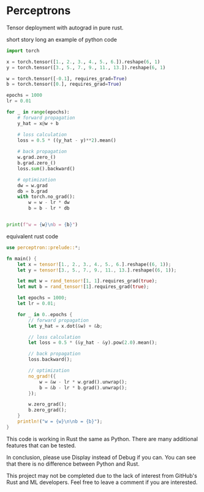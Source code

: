 # Perceptrons
Tensor deployment with autograd in pure rust.

short story long
an example of python code

```python
import torch

x = torch.tensor([1., 2., 3., 4., 5., 6.]).reshape(6, 1)
y = torch.tensor([3., 5., 7., 9., 11., 13.]).reshape(6, 1)

w = torch.tensor([-0.1], requires_grad=True)
b = torch.tensor([0.], requires_grad=True)

epochs = 1000
lr = 0.01

for _ in range(epochs):
    # forward propagation
    y_hat = x@w + b

    # loss calculation
    loss = 0.5 * ((y_hat - y)**2).mean()
    
    # back propagation
    w.grad.zero_()
    b.grad.zero_()
    loss.sum().backward()

    # optimization
    dw = w.grad
    db = b.grad
    with torch.no_grad():
        w = w - lr * dw
        b = b - lr * db


print(f"w = {w}\nb = {b}")
```


equivalent rust code
```rust
use perceptron::prelude::*;

fn main() {
    let x = tensor![1., 2., 3., 4., 5., 6.].reshape((6, 1));
    let y = tensor![3., 5., 7., 9., 11., 13.].reshape((6, 1));

    let mut w = rand_tensor![1, 1].requires_grad(true);
    let mut b = rand_tensor![1].requires_grad(true);

    let epochs = 1000;
    let lr = 0.01;

    for _ in 0..epochs {
        // forward propagation
        let y_hat = x.dot(&w) + &b;

        // loss calculation
        let loss = 0.5 * (&y_hat - &y).pow(2.0).mean();

        // back propagation
        loss.backward();

        // optimization
        no_grad!({
            w = &w - lr * w.grad().unwrap();
            b = &b - lr * b.grad().unwrap();
        });

        w.zero_grad();
        b.zero_grad();
    }
    println!("w = {w}\n\nb = {b}");
}
```
This code is working in Rust the same as Python. There are many additional features that can be tested.

In conclusion, please use Display instead of Debug if you can. You can see that there is no difference between Python and Rust.

This project may not be completed due to the lack of interest from GitHub's Rust and ML developers. Feel free to leave a comment if you are interested.

